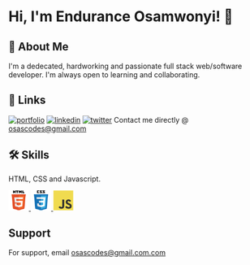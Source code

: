 
# Hi, I'm Endurance Osamwonyi! 👋


## 🚀 About Me
I'm a dedecated, hardworking and passionate full stack web/software developer. I'm always open to learning and collaborating.


## 🔗 Links
[![portfolio](https://img.shields.io/badge/my_portfolio-000?style=for-the-badge&logo=ko-fi&logoColor=white)](https:/https://portfolio.eddieosas.repl.co)
[![linkedin](https://img.shields.io/badge/linkedin-0A66C2?style=for-the-badge&logo=linkedin&logoColor=white)](https://www.linkedin.com/Enduranceosas)
[![twitter](https://img.shields.io/badge/twitter-1DA1F2?style=for-the-badge&logo=twitter&logoColor=white)](https://twitter.com/EddieOsas?s=09)
Contact me directly @ osascodes@gmail.com


## 🛠 Skills
HTML, CSS and Javascript.

 <a href="https://www.w3.org/html/" target="_blank" rel="noreferrer"> <img src="https://raw.githubusercontent.com/devicons/devicon/master/icons/html5/html5-original-wordmark.svg" alt="html5" width="40" height="40"/> </a> 
 <a href="https://www.w3schools.com/css/" target="_blank" rel="noreferrer"> <img src="https://raw.githubusercontent.com/devicons/devicon/master/icons/css3/css3-original-wordmark.svg" alt="css3" width="40" height="40"/> </a>
 <a href="https://developer.mozilla.org/en-US/docs/Web/JavaScript" target="_blank" rel="noreferrer"> <img src="https://raw.githubusercontent.com/devicons/devicon/master/icons/javascript/javascript-original.svg" alt="javascript" width="40" height="40"/> </a> 
## Support

For support, email osascodes@gmail.com.com

